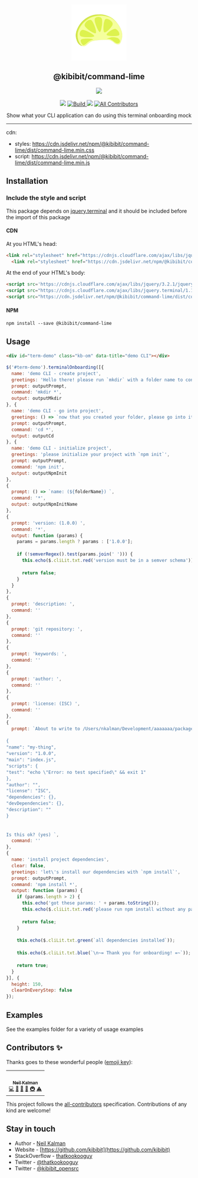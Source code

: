 <p align="center">
  <a href="https://kibibit.io/command-lime/" target="blank"><img src="logo-clear.png" width="150" ></a>
  <h2 align="center">
    @kibibit/command-lime
  </h2>
</p>
<p align="center">
  <a href="https://www.npmjs.com/package/@kibibit/command-lime"><img src="https://img.shields.io/npm/v/@kibibit/command-lime/latest.svg?style=for-the-badge&logo=npm&color=CB3837"></a>
</p>
<p align="center">
<a href="https://www.npmjs.com/package/@kibibit/command-lime"><img src="https://img.shields.io/npm/v/@kibibit/command-lime/beta.svg?logo=npm&color=CB3837"></a>
<a href="https://github.com/Kibibit/command-lime/actions/workflows/build.yml">
  <img src="https://github.com/Kibibit/command-lime/actions/workflows/build.yml/badge.svg?style=flat-square&branch=beta" alt="Build">
</a>
<a href="https://github.com/semantic-release/semantic-release"><img src="https://img.shields.io/badge/%20%20%F0%9F%93%A6%F0%9F%9A%80-semantic--release-e10079.svg"></a>
 <!-- ALL-CONTRIBUTORS-BADGE:START - Do not remove or modify this section -->
<a href="#contributors-"><img src="https://img.shields.io/badge/all_contributors-1-orange.svg?style=flat-square" alt="All Contributors"></a>
<!-- ALL-CONTRIBUTORS-BADGE:END -->
</p>
<p align="center">
  Show what your CLI application can do using this terminal onboarding mock
</p>
<hr>

cdn:
 - styles: https://cdn.jsdelivr.net/npm/@kibibit/command-lime/dist/command-lime.min.css
 - script: https://cdn.jsdelivr.net/npm/@kibibit/command-lime/dist/command-lime.min.js

## Installation

### Include the style and script
This package depends on [jquery.terminal](https://terminal.jcubic.pl/) and it should be included before the import of this package

#### CDN
At you HTML's head:
```html
<link rel="stylesheet" href="https://cdnjs.cloudflare.com/ajax/libs/jquery.terminal/1.17.0/css/jquery.terminal.min.css">
  <link rel="stylesheet" href="https://cdn.jsdelivr.net/npm/@kibibit/command-lime/dist/command-lime.min.css">
```
At the end of your HTML's body:
```html
<script src='https://cdnjs.cloudflare.com/ajax/libs/jquery/3.2.1/jquery.min.js'></script>
<script src="https://cdnjs.cloudflare.com/ajax/libs/jquery.terminal/1.17.0/js/jquery.terminal.min.js"></script>
<script src="https://cdn.jsdelivr.net/npm/@kibibit/command-lime/dist/command-lime.min.js"></script>
```

#### NPM
```
npm install --save @kibibit/command-lime
```

## Usage

```html
<div id="term-demo" class="kb-om" data-title="demo CLI"></div>
```
```javascript
$('#term-demo').terminalOnboarding([{
  name: 'demo CLI - create project',
  greetings: 'Hello there! please run `mkdir` with a folder name to continue',
  prompt: outputPrompt,
  command: 'mkdir *',
  output: outputMkdir
}, {
  name: 'demo CLI - go into project',
  greetings: () => `now that you created your folder, please go into it with "cd ${availableFolders[0]}"`,
  prompt: outputPrompt,
  command: 'cd *',
  output: outputCd
}, {
  name: 'demo CLI - initialize project',
  greetings: 'please initialize your project with `npm init`',
  prompt: outputPrompt,
  command: 'npm init',
  output: outputNpmInit
},
{
  prompt: () => `name: (${folderName}) `,
  command: '*',
  output: outputNpmInitName
},
{
  prompt: 'version: (1.0.0) ',
  command: '*',
  output: function (params) {
    params = params.length ? params : ['1.0.0'];

    if (!semverRegex().test(params.join(' '))) {
      this.echo($.cliLit.txt.red('version must be in a semver schema'));

      return false;
    }
  }
},
{
  prompt: 'description: ',
  command: ''
},
{
  prompt: 'git repository: ',
  command: ''
},
{
  prompt: 'keywords: ',
  command: ''
},
{
  prompt: 'author: ',
  command: ''
},
{
  prompt: 'license: (ISC) ',
  command: ''
},
{
  prompt: `About to write to /Users/nkalman/Development/aaaaaaa/package.json:

{
"name": "my-thing",
"version": "1.0.0",
"main": "index.js",
"scripts": {
"test": "echo \"Error: no test specified\" && exit 1"
},
"author": "",
"license": "ISC",
"dependencies": {},
"devDependencies": {},
"description": ""
}


Is this ok? (yes) `,
  command: ''
},
{
  name: 'install project dependencies',
  clear: false,
  greetings: 'let\'s install our dependencies with `npm install`',
  prompt: outputPrompt,
  command: 'npm install *',
  output: function (params) {
    if (params.length > 2) {
      this.echo('got these params: ' + params.toString());
      this.echo($.cliLit.txt.red('please run npm install without any parameters'));

      return false;
    }

    this.echo($.cliLit.txt.green(`all dependencies installed`));

    this.echo($.cliLit.txt.blue(`\n~= Thank you for onboarding! =~`));

    return true;
  }
}], {
  height: 150,
  clearOnEveryStep: false
});
```

## Examples
See the examples folder for a variety of usage examples

## Contributors ✨

Thanks goes to these wonderful people ([emoji key](https://allcontributors.org/docs/en/emoji-key)):
<!-- ALL-CONTRIBUTORS-LIST:START - Do not remove or modify this section -->
<!-- prettier-ignore-start -->
<!-- markdownlint-disable -->
<table>
  <tr>
    <td align="center"><a href="http://thatkookooguy.kibibit.io/"><img src="https://avatars3.githubusercontent.com/u/10427304?v=4?s=100" width="100px;" alt=""/><br /><sub><b>Neil Kalman</b></sub></a><br /><a href="https://github.com/Kibibit/command-lime/commits?author=Thatkookooguy" title="Code">💻</a> <a href="https://github.com/Kibibit/command-lime/commits?author=Thatkookooguy" title="Documentation">📖</a> <a href="#design-Thatkookooguy" title="Design">🎨</a> <a href="#maintenance-Thatkookooguy" title="Maintenance">🚧</a> <a href="#infra-Thatkookooguy" title="Infrastructure (Hosting, Build-Tools, etc)">🚇</a> <a href="https://github.com/Kibibit/command-lime/commits?author=Thatkookooguy" title="Tests">⚠️</a></td>
  </tr>
</table>

<!-- markdownlint-restore -->
<!-- prettier-ignore-end -->

<!-- ALL-CONTRIBUTORS-LIST:END -->

This project follows the [all-contributors](https://github.com/all-contributors/all-contributors) specification. Contributions of any kind are welcome!

## Stay in touch

- Author - [Neil Kalman](https://github.com/thatkookooguy)
- Website - [https://github.com/kibibit](https://github.com/kibibit)
- StackOverflow - [thatkookooguy](https://stackoverflow.com/users/1788884/thatkookooguy)
- Twitter - [@thatkookooguy](https://twitter.com/thatkookooguy)
- Twitter - [@kibibit_opensrc](https://twitter.com/kibibit_opensrc)

